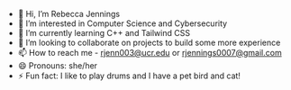 - 👋 Hi, I’m Rebecca Jennings
- 👀 I’m interested in Computer Science and Cybersecurity
- 🌱 I’m currently learning C++ and Tailwind CSS
- 💞️ I’m looking to collaborate on projects to build some more experience
- 📫 How to reach me - rjenn003@ucr.edu or rjennings0007@gmail.com
- 😄 Pronouns: she/her
- ⚡ Fun fact: I like to play drums and I have a pet bird and cat!

<!---
Rebecca-J7/Rebecca-J7 is a ✨ special ✨ repository because its `README.md` (this file) appears on your GitHub profile.
You can click the Preview link to take a look at your changes.
--->
